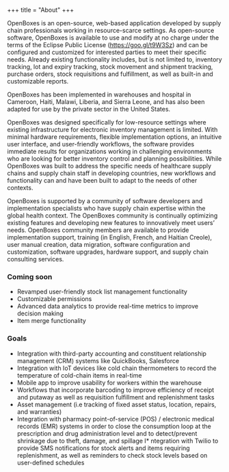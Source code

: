 +++
title = "About"
+++

OpenBoxes is an open-source, web-based application developed by supply chain professionals working in resource-scarce
settings. As open-source software, OpenBoxes is available to use and modify at no charge under the terms of the Eclipse
Public License (https://goo.gl/t9W3Sz) and can be configured and customized for interested parties to meet their
specific needs. Already existing functionality includes, but is not limited to, inventory tracking, lot and expiry
tracking, stock movement and shipment tracking, purchase orders, stock requisitions and fulfillment, as well as
built-in and customizable reports.

OpenBoxes has been implemented in warehouses and hospital in Cameroon, Haiti, Malawi, Liberia,
and Sierra Leone, and has also been adapted for use by the private sector in the United States.

OpenBoxes was designed specifically for low-resource settings where existing infrastructure for electronic inventory
management is limited. With minimal hardware requirements, flexible implementation options, an intuitive user interface,
and user-friendly workflows, the software provides immediate results for organizations working in challenging
environments who are looking for better inventory control and planning possibilities. While OpenBoxes was built to
address the specific needs of healthcare supply chains and supply chain staff in developing countries, new workflows
and functionality can and have been built to adapt to the needs of other contexts.

OpenBoxes is supported by a community of software developers and implementation specialists who have supply chain
expertise within the global health context. The OpenBoxes community is continually optimizing existing features and
developing new features to innovatively meet users’ needs. OpenBoxes community members are available to provide
implementation support, training (in English, French, and Haitian Creole), user manual creation, data migration,
software configuration and customization, software upgrades, hardware support, and supply chain consulting services.

### Coming soon
* Revamped user-friendly stock list management functionality
* Customizable permissions
* Advanced data analytics to provide real-time metrics to improve decision making
* Item merge functionality

### Goals
* Integration with third-party accounting and constituent relationship management (CRM) systems like QuickBooks, Salesforce
* Integration with IoT devices like cold chain thermometers to record the temperature of cold-chain items in real-time
* Mobile app to improve usability for workers within the warehouse
* Workflows that incorporate barcoding to improve efficiency of receipt and putaway as well as requisition fulfillment and replenishment tasks
* Asset management (i.e tracking of fixed asset status, location, repairs, and warranties)
* Integration with pharmacy point-of-service (POS) / electronic medical records (EMR) systems in order to close the consumption loop at the prescription and drug administration level and to detect/prevent shrinkage due to theft, damage, and spillage
I* ntegration with Twilio to provide SMS notifications for stock alerts and items requiring replenishment, as well as reminders to check stock levels based on user-defined schedules

